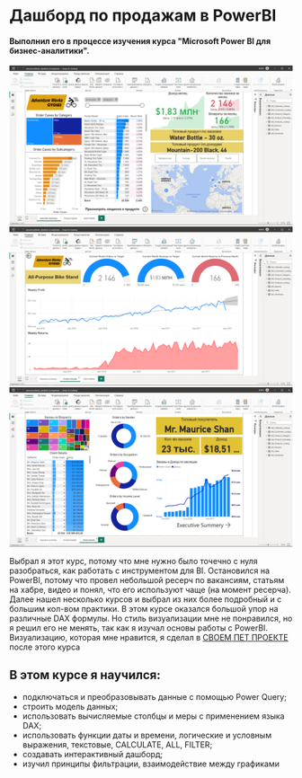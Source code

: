 #  Дашборд по продажам в PowerBI

#### Выполнил его в процессе изучения курса "Microsoft Power BI для бизнес-аналитики". 

![Иллюстрация к проекту](https://github.com/Fuji-888/pet_project.PowerBI/blob/main/pbi_cycles1.png)
![Иллюстрация к проекту](https://github.com/Fuji-888/pet_project.PowerBI/blob/main/pbi_cycles2.png)
![Иллюстрация к проекту](https://github.com/Fuji-888/pet_project.PowerBI/blob/main/pbi_cycles3.png)

  Выбрал я этот курс, потому что мне нужно было точечно с нуля разобраться, как работать с инструментом для BI. Остановился на PowerBI, потому что провел небольшой ресерч по вакансиям, статьям на хабре, видео и понял, что его используют чаще (на момент ресерча). Далее нашел несколько курсов и выбрал из них более подробный и с большим кол-вом практики. 
  В этом курсе оказался большой упор на различные DAX формулы.
  Но стиль визуализации мне не понравился, но я решил его не менять, так как я изучал основы работы с PowerBI. 
Визуализацию, которая мне нравится, я сделал в [СВОЕМ ПЕТ ПРОЕКТЕ](https://github.com/Fuji-888/pet_project.SQL_PowerBI) после этого курса 

## В этом курсе я научился:
* подключаться и преобразовывать данные с помощью Power Query;
* строить модель данных;
* использовать вычисляемые столбцы и меры с применением языка DAX;
* использовать функции даты и времени, логические и условным выражения, текстовые, CALCULATE, ALL, FILTER;
* создавать интерактивный дашборд;
* изучил принципы фильтрации, взаимодействие между графиками



